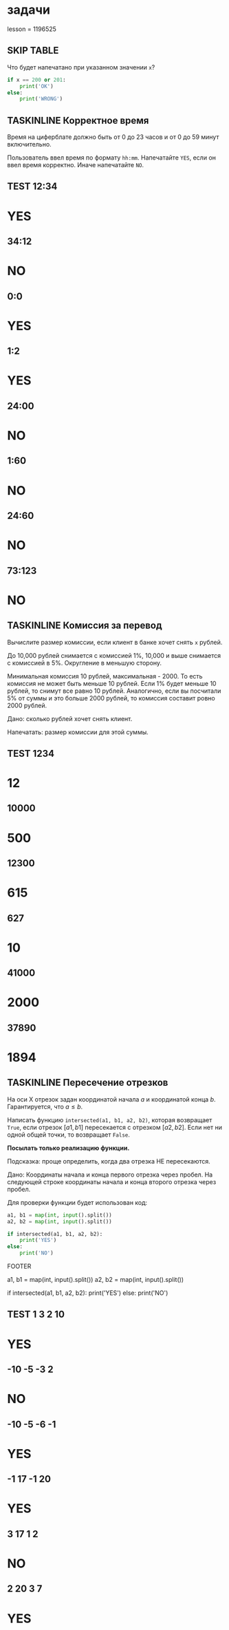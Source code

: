 # задачи

lesson = 1196525

## SKIP TABLE

Что будет напечатано при указанном значении `x`?

```python
if x == 200 or 201:
    print('OK')
else:
    print('WRONG')
```

## TASKINLINE Корректное время

Время на циферблате должно быть от 0 до 23 часов и от 0 до 59 минут включительно.

Пользователь ввел время по формату `hh:mm`. Напечатайте `YES`, если он ввел время корректно. Иначе напечатайте `NO`.

TEST
12:34
----
YES
====
34:12
----
NO
====
0:0
----
YES
====
1:2
----
YES
====
24:00
----
NO
====
1:60
----
NO
====
24:60
----
NO
====
73:123
----
NO
====

## TASKINLINE Комиссия за перевод

Вычислите размер комиссии, если клиент в банке хочет снять `x` рублей. 

До 10,000 рублей снимается с комиссией 1%, 10,000 и выше снимается с комиссией в 5%. Округление в меньшую сторону.

Минимальная комиссия 10 рублей, максимальная - 2000. То есть комиссия не может быть меньше 10 рублей. Если 1% будет меньше 10 рублей, то снимут все равно 10 рублей. Аналогично, если вы посчитали 5% от суммы и это больше 2000 рублей, то комиссия составит ровно 2000 рублей.

Дано: сколько рублей хочет снять клиент.

Напечатать: размер комиссии для этой суммы.

TEST
1234
----
12
====
10000
----
500
====
12300
----
615
====
627
----
10
====
41000
----
2000
====
37890
----
1894
====

## TASKINLINE Пересечение отрезков

На оси Х отрезок задан координатой начала $a$ и координатой конца $b$. Гарантируется, что $a \le b$.

Написать функцию `intersected(a1, b1, a2, b2)`, которая возвращает `True`, если отрезок $[a1, b1]$ пересекается с отрезком $[a2, b2]$. Если нет ни одной общей точки, то возвращает `False`.

**Посылать только реализацию функции.**

Подсказка: проще определить, когда два отрезка НЕ пересекаются.

Дано: Координаты начала и конца первого отрезка через пробел. На следующей строке координаты начала и конца второго отрезка через пробел.

Для проверки функции будет использован код:
```python
a1, b1 = map(int, input().split())
a2, b2 = map(int, input().split())

if intersected(a1, b1, a2, b2):
    print('YES')
else:
    print('NO')
```

FOOTER

a1, b1 = map(int, input().split())
a2, b2 = map(int, input().split())

if intersected(a1, b1, a2, b2):
    print('YES')
else:
    print('NO')

TEST
1 3
2 10
----
YES
====
-10 -5
-3 2
----
NO
====
-10 -5
-6 -1
----
YES
====
-1 17
-1 20
----
YES
====
3 17
1 2
----
NO
====
2 20
3 7
----
YES
====




